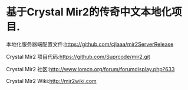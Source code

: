 # 基于Crystal Mir2的传奇中文本地化项目.

本地化服务器端配置文件:https://github.com/cjlaaa/mir2ServerRelease


Crystal Mir2 项目代码:https://github.com/Suprcode/mir2.git

Crystal Mir2 社区:http://www.lomcn.org/forum/forumdisplay.php?633

Crystal Mir2 Wiki:http://mir2wiki.com
